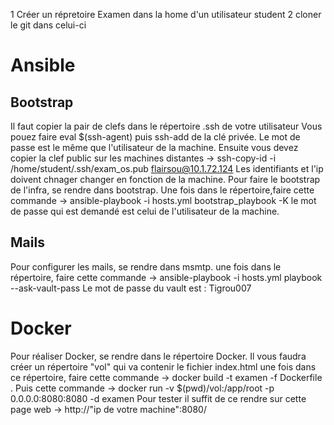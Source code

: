 1 Créer un répretoire Examen dans la home d'un utilisateur student
2 cloner le git dans celui-ci 
# Ansible
## Bootstrap
Il faut copier la pair de clefs dans le répertoire .ssh de votre utilisateur
Vous pouez faire eval $(ssh-agent) puis ssh-add de la clé privée. Le mot de passe est le même que l'utilisateur de la machine.
Ensuite vous devez copier la clef public sur les machines distantes -> ssh-copy-id -i /home/student/.ssh/exam_os.pub flairsou@10.1.72.124
Les identifiants et l'ip doivent chnager changer en fonction de la machine.
Pour faire le bootstrap de l'infra, se rendre dans bootstrap.
Une fois dans le répertoire,faire cette commande -> ansible-playbook -i hosts.yml bootstrap_playbook -K
le mot de passe qui est demandé est celui de l'utilisateur de la machine.

## Mails
Pour configurer les mails, se rendre dans msmtp.
une fois dans le répertoire, faire cette commande -> ansible-playbook -i hosts.yml playbook --ask-vault-pass
Le mot de passe du vault est : Tigrou007

# Docker
Pour réaliser Docker, se rendre dans le répertoire Docker.
Il vous faudra créer un répertoire "vol" qui va contenir le fichier index.html
une fois dans ce répertoire, faire cette commande -> docker build -t examen -f Dockerfile .
Puis cette commande -> docker run -v $(pwd)/vol:/app/root -p 0.0.0.0:8080:8080 -d examen
Pour tester il suffit de ce rendre sur cette page web -> http://"ip de votre machine":8080/
